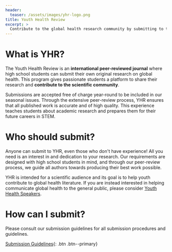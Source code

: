 ```yaml
---
header:
  teaser: /assets/images/yhr-logo.png
title: Youth Health Review
excerpt: >
  Contribute to the global health research community by submitting to the Youth Health Review (YHR)
---
```


# What is YHR?

The Youth Health Review is an **international peer-reviewed journal** where high school students can submit their own original research on global health. This program gives passionate students a platform to share their research and **contribute to the scientific community**.

Submissions are accepted free of charge year-round to be included in our seasonal issues. Through the extensive peer-review process, YHR ensures that all published work is accurate and of high quality. This experience teaches students about academic research and prepares them for their future careers in STEM.

# Who should submit?

Anyone can submit to YHR, even those who don't have experience! All you need is an interest in and dedication to your research. Our requirements are designed with high school students in mind, and through our peer-review process, we guide all authors towards producing their best work possible.

YHR is intended for a scientific audience and its goal is to help youth contribute to global health literature. If you are instead interested in helping communicate global health to the general public, please consider [Youth Health Speakers](/programs/yhs/).

# How can I submit?
Please consult our submission guidelines for all submission procedures and guidelines. 

[Submission Guidelines](https://docs.google.com/document/d/1V9tPwvEdDZOVlXSGNfbrQrsZVgqau0xqZNzGNuDVD9k/edit?usp=sharing){: .btn .btn--primary}